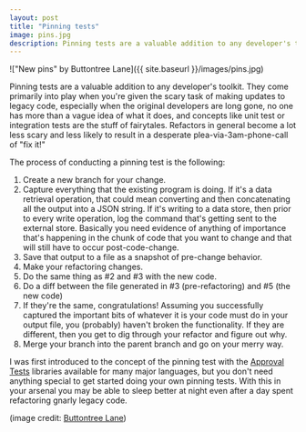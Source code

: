 ```yaml
---
layout: post
title: "Pinning tests"
image: pins.jpg
description: Pinning tests are a valuable addition to any developer's toolkit. They come primarily into play when you're given the scary task of making updates to legacy code, especially when the original developers are long gone, no one has more than a vague idea of what it does, and concepts like unit test or integration tests are the stuff of fairytales. Refactors in general become a lot less scary and less likely to result in a desperate plea-via-3am-phone-call of "fix it!"
---
```


!["New pins" by Buttontree Lane]({{ site.baseurl }}/images/pins.jpg)

Pinning tests are a valuable addition to any developer's toolkit. They come primarily into play when you're given the scary task of making updates to legacy code, especially when the original developers are long gone, no one has more than a vague idea of what it does, and concepts like unit test or integration tests are the stuff of fairytales. Refactors in general become a lot less scary and less likely to result in a desperate plea-via-3am-phone-call of "fix it!"

<!--more-->

The process of conducting a pinning test is the following:

1. Create a new branch for your change.
2. Capture everything that the existing program is doing. If it's a data retrieval operation, that could mean converting and then concatenating all the output into a JSON string. If it's writing to a data store, then prior to every write operation, log the command that's getting sent to the external store. Basically you need evidence of anything of importance that's happening in the chunk of code that you want to change and that will still have to occur post-code-change.
3. Save that output to a file as a snapshot of pre-change behavior.
4. Make your refactoring changes.
5. Do the same thing as #2 and #3 with the new code.
6. Do a diff between the file generated in #3 (pre-refactoring) and #5 (the new code)
7. If they're the same, congratulations! Assuming you successfully captured the important bits of whatever it is your code must do in your output file, you (probably) haven't broken the functionality. If they are different, then you get to dig through your refactor and figure out why.
8. Merge your branch into the parent branch and go on your merry way.

I was first introduced to the concept of the pinning test with the [Approval Tests](http://approvaltests.com/) libraries available for many major languages, but you don't need anything special to get started doing your own pinning tests. With this in your arsenal you may be able to sleep better at night even after a day spent refactoring gnarly legacy code.

(image credit: [Buttontree Lane](https://www.flickr.com/photos/quiltingmick/6040908522/in/photolist-acPeDd-6VHvxi-bK8o7-vaPgD4-93buAy-mQWuX-geYNK-syDsAC-4YEqbw-67Tat8-pU6RP5-guc4n-5muy2-xmk49-8oAqy3-yzUdM4-beE8oD-fpbW9d-qSJiLH-8ZbkyD-94wMdc-5Atitc-dCcLjX-3nC2uc-8oApYC-7Xx4PC-8oAqjm-7K7EpW-ab18kR-puQRd1-cpDso-eZ4ifT-6A7n8p-k9FPXu-dwuCA4-bH7Ho-drudLK-afFXif-8u8Qkj-fFeTP-qKpreG-aqcDa4-hoUZfJ-4Hwgd-fbKNhW-afqeCY-afnrGD-9pc65e-q8Aw6H-5bLCqj))
